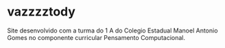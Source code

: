 # vazzzztody
Site desenvolvido com a turma do 1 A do Colegio Estadual Manoel Antonio Gomes no componente curricular Pensamento Computacional.
